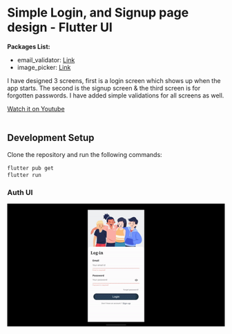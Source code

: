 # Simple Login, and Signup page design - Flutter UI

**Packages List:**

- email_validator: [Link](https://pub.dev/packages/email_validator)
- image_picker: [Link](https://pub.dev/packages/image_picker)

I have designed 3 screens, first is a login screen which shows up when the app starts. The second is the signup screen & the third screen is for forgotten passwords. I have added simple validations for all screens as well.

[Watch it on Youtube](https://youtu.be/rjB0GS61ZH0)
<br><br>

## Development Setup
Clone the repository and run the following commands:
```
flutter pub get
flutter run
```

### Auth UI

![Preview UI](/login-signup-flutter.gif)
